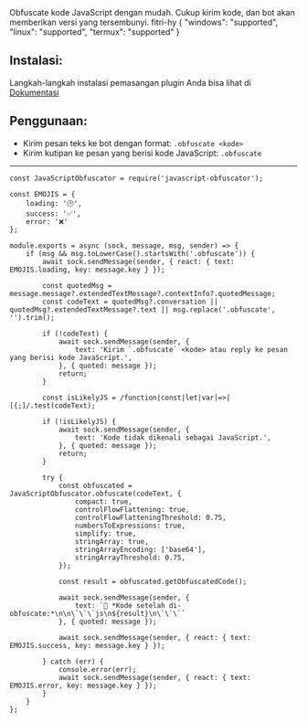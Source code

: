 <title>JS Obfuscate</title>
<desc>Obfuscate kode JavaScript dengan mudah. Cukup kirim kode, dan bot akan memberikan versi yang tersembunyi.</desc>
<github>fitri-hy</github>
<support>
  {
    "windows": "supported",
    "linux": "supported",
    "termux": "supported"
  }
</support>

## Instalasi:
Langkah-langkah instalasi pemasangan plugin Anda bisa lihat di [Dokumentasi](/docs#Plugin)

## Penggunaan:
- Kirim pesan teks ke bot dengan format: `.obfuscate <kode>`
- Kirim kutipan ke pesan yang berisi kode JavaScript: `.obfuscate`

---

```
const JavaScriptObfuscator = require('javascript-obfuscator');

const EMOJIS = {
    loading: '🕒',
    success: '✅',
    error: '❌'
};

module.exports = async (sock, message, msg, sender) => {
    if (msg && msg.toLowerCase().startsWith('.obfuscate')) {
        await sock.sendMessage(sender, { react: { text: EMOJIS.loading, key: message.key } });

        const quotedMsg = message.message?.extendedTextMessage?.contextInfo?.quotedMessage;
        const codeText = quotedMsg?.conversation || quotedMsg?.extendedTextMessage?.text || msg.replace('.obfuscate', '').trim();

        if (!codeText) {
            await sock.sendMessage(sender, {
                text: 'Kirim `.obfuscate` <kode> atau reply ke pesan yang berisi kode JavaScript.',
            }, { quoted: message });
            return;
        }

        const isLikelyJS = /function|const|let|var|=>|[{;]/.test(codeText);

        if (!isLikelyJS) {
            await sock.sendMessage(sender, {
                text: 'Kode tidak dikenali sebagai JavaScript.',
            }, { quoted: message });
            return;
        }

        try {
            const obfuscated = JavaScriptObfuscator.obfuscate(codeText, {
                compact: true,
                controlFlowFlattening: true,
                controlFlowFlatteningThreshold: 0.75,
                numbersToExpressions: true,
                simplify: true,
                stringArray: true,
                stringArrayEncoding: ['base64'],
                stringArrayThreshold: 0.75,
            });

            const result = obfuscated.getObfuscatedCode();

            await sock.sendMessage(sender, {
                text: `🔐 *Kode setelah di-obfuscate:*\n\n\`\`\`js\n${result}\n\`\`\``
            }, { quoted: message });

            await sock.sendMessage(sender, { react: { text: EMOJIS.success, key: message.key } });

        } catch (err) {
            console.error(err);
            await sock.sendMessage(sender, { react: { text: EMOJIS.error, key: message.key } });
        }
    }
};
```